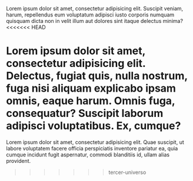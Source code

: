 Lorem ipsum dolor sit amet, consectetur adipisicing elit. Suscipit veniam, harum, repellendus eum voluptatum adipisci iusto corporis numquam quisquam dicta non in velit illum aut dolores sint itaque delectus minima?
<<<<<<< HEAD

Lorem ipsum dolor sit amet, consectetur adipisicing elit. Delectus, fugiat quis, nulla nostrum, fuga nisi aliquam explicabo ipsam omnis, eaque harum. Omnis fuga, consequatur? Suscipit laborum adipisci voluptatibus. Ex, cumque?
=======
Lorem ipsum dolor sit amet, consectetur adipisicing elit. Quae suscipit, ut labore voluptatem facere officia perspiciatis inventore pariatur ea, quia cumque incidunt fugit aspernatur, commodi blanditiis id, ullam alias provident.
>>>>>>> tercer-universo
